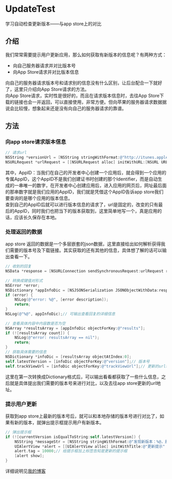 # UpdateTest
学习自动检查更新版本——与app store上的对比

## 介绍
我们常常需要提示用户更新应用，那么如何获取有新版本的信息呢？有两种方式：
* 向自己服务器请求并对比版本号
* 向App Store请求并对比版本信息  

向自己的服务器请求版本号和请求别的信息没有什么区别，让后台配合一下就好了，这里只介绍向App Store请求的方法。  
向App Store请求，实时性是很好的，而且在请求版本信息时，去往App Store下载的链接也会一并返回，可以直接使用，非常方便。但向苹果的服务器请求数据据说会比较慢，想象起来还是没有向自己的服务器请求的靠谱。

## 方法
### 向app store请求版本信息
```Objective-C
// 请求url  
NSString *versionUrl = [NSString stringWithFormat:@"http://itunes.apple.com/cn/lookup?id=%@", appID];  
NSURLRequest *urlRequest = [[NSURLRequest alloc] initWithURL:[NSURL URLWithString:versionUrl]];  
```
其中，AppID：当我们在自己的开发者中心创建一个应用后，就会得到一个应用的专属AppID，这个AppID不是我们创建证书时创建的那个Identifier，而是自动生成的一串唯一的数字，在开发者中心创建应用后，进入应用的网页后，网址最后面的那串数字就是我们应用的AppID，我们就是凭借这个AppID告诉app store我们要查询的是哪个应用的版本信息。  
查到自己的AppID后就可以进行版本信息的请求了，url是固定的，改变的只有最后的AppID，同时我们也把当下的版本获取到，这里简单地写一个，真是应用的话，应该长久保存在本地。

### 处理返回的数据
app store 返回的数据是一个多层嵌套的json数据，这里直接给出如何解析获得我们需要的版本号及下载链接。其实获取的还有其他的信息，具体想了解的话可以输出查看一下。
```Objective-C
// 收到的回复  
NSData *response = [NSURLConnection sendSynchronousRequest:urlRequest returningResponse:nil error:nil];  
  
// 转换成键值对形式  
NSError *error;  
NSDictionary *appInfoDic = [NSJSONSerialization JSONObjectWithData:response options:NSJSONReadingMutableLeaves error:&error];  
if (error) {  
    NSLog(@"error: %@", [error description]);  
    return;  
}  
NSLog(@"%@", appInfoDic);// 可输出查看回复的详细信息  
  
// 查看具体内容中内容数是否为空  
NSArray *resultsArray = [appInfoDic objectForKey:@"results"];  
if (![resultsArray count]) {  
    NSLog(@"error: resultsArray == nil");  
    return;  
}  
// 获取具体需要的信息  
NSDictionary *infoDic = [resultsArray objectAtIndex:0];  
self.latestVersion = [infoDic objectForKey:@"version"];// 版本号  
self.trackViewUrl = [infoDic objectForKey:@"trackViewUrl"];// 更新的url地址  
```
这里在第一次转换成Dictionary格式后，可以输出看看都获取了一些什么信息，之后就是具体提出我们需要的版本号来进行对比，以及去往app store更新的url地址。

### 提示用户更新
获取到app store上最新的版本号后，就可以和本地存储的版本号进行对比了，如果有新的版本，就弹出提示框提示用户有新版本。
```Objective-C
// 弹出提示框  
if (![currentVersion isEqualToString:self.latestVersion]) {  
    NSString *messageStr = [NSString stringWithFormat:@"发现新版本：%@，是否前往更新？", self.latestVersion];  
    UIAlertView *alert = [[UIAlertView alloc] initWithTitle:@"更新提示" message:messageStr delegate:self cancelButtonTitle:@"取消" otherButtonTitles:@"更新", nil nil];  
    alert.tag = 10000;// 给提示框加上标签告知是更新的提示框  
    [alert show];  
}   
```

详细说明见[我的博客](http://blog.csdn.net/cloudox_/article/details/47724357)
